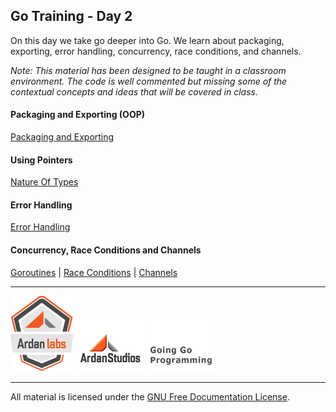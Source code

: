 ## Go Training - Day 2
On this day we take go deeper into Go. We learn about packaging, exporting, error handling, concurrency, race conditions, and channels.

*Note: This material has been designed to be taught in a classroom environment. The code is well commented but missing some of the contextual concepts and ideas that will be covered in class.*

#### Packaging and Exporting (OOP)
[Packaging and Exporting](../04-packaging_exporting/readme.md)

#### Using Pointers
[Nature Of Types](../05-using_pointers/readme.md)

#### Error Handling
[Error Handling](../06-error_handling/readme.md)

#### Concurrency, Race Conditions and Channels
[Goroutines](../07-concurrency_channels/01-goroutines/readme.md) | 
[Race Conditions](../07-concurrency_channels/02-race_conditions/readme.md) | 
[Channels](../07-concurrency_channels/03-channels/readme.md)

___
[![Ardan Labs](images/ggt_logo.png)](http://www.ardanlabs.com)
[![Ardan Studios](images/ardan_logo.png)](http://www.ardanstudios.com)
[![GoingGo Blog](images/ggb_logo.png)](http://www.goinggo.net)
___
All material is licensed under the [GNU Free Documentation License](https://github.com/ArdanStudios/gotraining/blob/master/LICENSE).